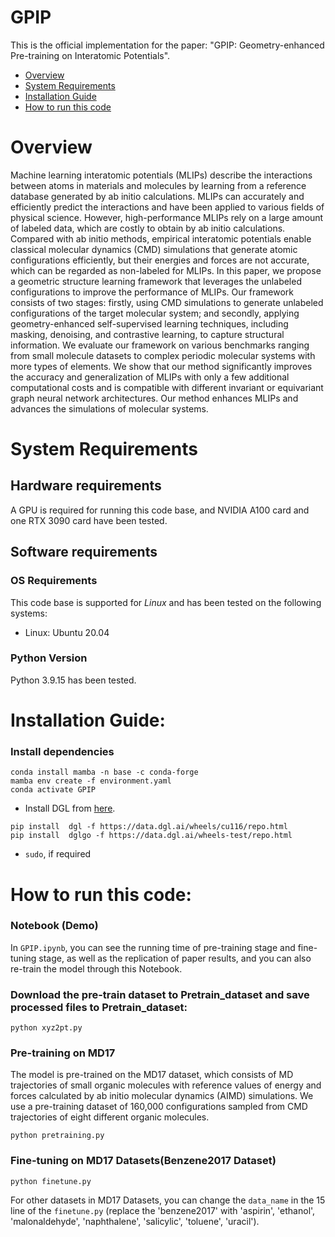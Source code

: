 # GPIP


This is the official implementation for the paper: "GPIP: Geometry-enhanced Pre-training on Interatomic Potentials".


- [Overview](#overview)
- [System Requirements](#system-requirements)
- [Installation Guide](#installation-guide)
- [How to run this code](#how-to-run-this-code)

# Overview
Machine learning interatomic potentials (MLIPs) describe the interactions between atoms in materials and molecules by learning from a reference database generated by ab initio calculations. MLIPs can accurately and efficiently predict the interactions and have been applied to various fields of physical science. However, high-performance MLIPs rely on a large amount of labeled data, which are costly to obtain by ab initio calculations. Compared with ab initio methods, empirical interatomic potentials enable classical molecular dynamics (CMD) simulations that generate atomic configurations efficiently, but their energies and forces are not accurate, which can be regarded as non-labeled for MLIPs. In this paper, we propose a geometric structure learning framework that leverages the unlabeled configurations to improve the performance of MLIPs. Our framework consists of two stages: firstly, using CMD simulations to generate unlabeled configurations of the target molecular system; and secondly, applying geometry-enhanced self-supervised learning techniques, including masking, denoising, and contrastive learning, to capture structural information. We evaluate our framework on various benchmarks ranging from small molecule datasets to complex periodic molecular systems with more types of elements. We show that our method significantly improves the accuracy and generalization of MLIPs with only a few additional computational costs and is compatible with different invariant or equivariant graph neural network architectures. Our method enhances MLIPs and advances the simulations of molecular systems.


# System Requirements
## Hardware requirements

A GPU is required for running this code base, and NVIDIA A100 card and one RTX 3090 card have been tested.

## Software requirements
### OS Requirements
This code base is supported for *Linux* and has been tested on the following systems:
+ Linux: Ubuntu 20.04

### Python Version

Python 3.9.15 has been tested.

# Installation Guide:

### Install dependencies
```
conda install mamba -n base -c conda-forge
mamba env create -f environment.yaml
conda activate GPIP
```

- Install DGL from [here](https://www.dgl.ai/pages/start.html).
```
pip install  dgl -f https://data.dgl.ai/wheels/cu116/repo.html
pip install  dglgo -f https://data.dgl.ai/wheels-test/repo.html
```

- `sudo`, if required

# How to run this code:

### Notebook (Demo)

In `GPIP.ipynb`, you can see the running time of pre-training stage and fine-tuning stage, as well as the replication of paper results, and you can also re-train the model through this Notebook.

### Download the pre-train dataset to Pretrain_dataset and save processed files to Pretrain_dataset:

```
python xyz2pt.py
```

### Pre-training on MD17

The model is pre-trained on the MD17 dataset, which consists of MD trajectories of small organic molecules with reference values of energy and forces calculated by ab initio molecular dynamics (AIMD) simulations. We use a pre-training dataset of 160,000 configurations sampled from CMD trajectories of eight different organic molecules.

```
python pretraining.py
```

### Fine-tuning on MD17 Datasets(Benzene2017 Dataset)

```
python finetune.py
```

For other datasets in MD17 Datasets, you can change the `data_name` in the 15 line of the `finetune.py` (replace the 'benzene2017' with 'aspirin', 'ethanol', 'malonaldehyde', 'naphthalene', 'salicylic', 'toluene', 'uracil').


